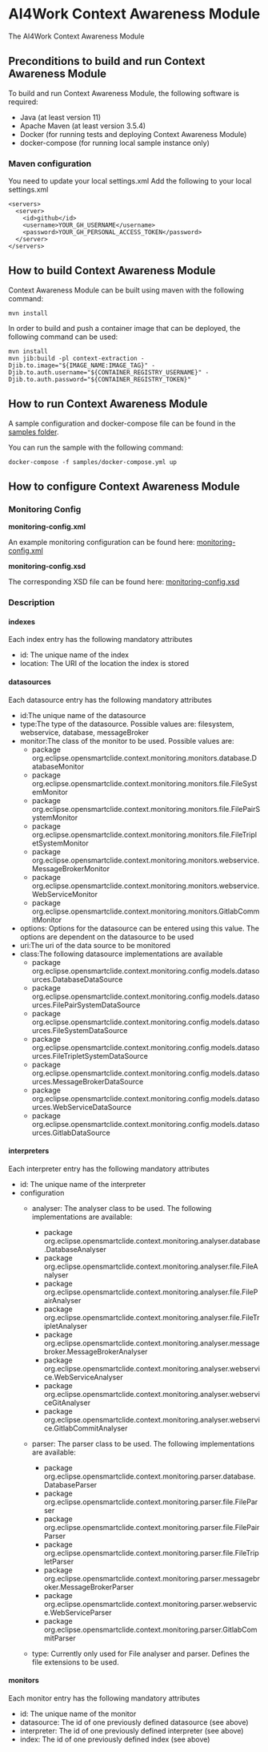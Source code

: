 # AI4Work Context Awareness Module

The AI4Work Context Awareness Module

## Preconditions to build and run Context Awareness Module

To build and run Context Awareness Module, the following software is required:

- Java (at least version 11)
- Apache Maven (at least version 3.5.4)
- Docker (for running tests and deploying Context Awareness Module)
- docker-compose (for running local sample instance only)

### Maven configuration

You need to update your local settings.xml
Add the following to your local settings.xml

```
<servers>
  <server>
    <id>github</id>
    <username>YOUR_GH_USERNAME</username>
    <password>YOUR_GH_PERSONAL_ACCESS_TOKEN</password>
  </server>
</servers>
```

## How to build Context Awareness Module

Context Awareness Module can be built using maven with the following command:

  ```shell
  mvn install
  ```

In order to build and push a container image that can be deployed, the following command can be used:

  ```shell
  mvn install
  mvn jib:build -pl context-extraction -Djib.to.image="${IMAGE_NAME:IMAGE_TAG}" -Djib.to.auth.username="${CONTAINER_REGISTRY_USERNAME}" -Djib.to.auth.password="${CONTAINER_REGISTRY_TOKEN}"
  ```

## How to run Context Awareness Module

A sample configuration and docker-compose file can be found in the [samples folder](https://github.com/eclipse-opensmartclide/smartclide-context/tree/main/samples).

You can run the sample with the following command: 

   ```shell
   docker-compose -f samples/docker-compose.yml up
   ```
   
## How to configure Context Awareness Module

### Monitoring Config

**monitoring-config.xml**

An example monitoring configuration can be found here: [monitoring-config.xml](https://github.com/eclipse-opensmartclide/smartclide-context/blob/main/samples/config/monitoring-config.xml)

**monitoring-config.xsd**

The corresponding XSD file can be found here: [monitoring-config.xsd](https://github.com/eclipse-opensmartclide/smartclide-context/blob/main/samples/config/monitoring-config.xsd)

### Description

#### indexes

Each index entry has the following mandatory attributes

- id: The unique name of the index
- location: The URI of the location the index is stored

#### datasources

Each datasource entry has the following mandatory attributes

- id:The unique name of the datasource
- type:The type of the datasource. Possible values are: filesystem, webservice, database, messageBroker
- monitor:The class of the monitor to be used. Possible values are:
    - package org.eclipse.opensmartclide.context.monitoring.monitors.database.DatabaseMonitor
    - package org.eclipse.opensmartclide.context.monitoring.monitors.file.FileSystemMonitor
    - package org.eclipse.opensmartclide.context.monitoring.monitors.file.FilePairSystemMonitor
    - package org.eclipse.opensmartclide.context.monitoring.monitors.file.FileTripletSystemMonitor
    - package org.eclipse.opensmartclide.context.monitoring.monitors.webservice.MessageBrokerMonitor
    - package org.eclipse.opensmartclide.context.monitoring.monitors.webservice.WebServiceMonitor
    - package org.eclipse.opensmartclide.context.monitoring.monitors.GitlabCommitMonitor
- options: Options for the datasource can be entered using this value. The options are dependent on the datasource to be used
- uri:The uri of the data source to be monitored
- class:The following datasource implementations are available
    - package org.eclipse.opensmartclide.context.monitoring.config.models.datasources.DatabaseDataSource
    - package org.eclipse.opensmartclide.context.monitoring.config.models.datasources.FilePairSystemDataSource
    - package org.eclipse.opensmartclide.context.monitoring.config.models.datasources.FileSystemDataSource
    - package org.eclipse.opensmartclide.context.monitoring.config.models.datasources.FileTripletSystemDataSource
    - package org.eclipse.opensmartclide.context.monitoring.config.models.datasources.MessageBrokerDataSource
    - package org.eclipse.opensmartclide.context.monitoring.config.models.datasources.WebServiceDataSource
    - package org.eclipse.opensmartclide.context.monitoring.config.models.datasources.GitlabDataSource

#### interpreters

Each interpreter entry has the following mandatory attributes

- id: The unique name of the interpreter
- configuration
    - analyser: The analyser class to be used. The following implementations are available:
        - package org.eclipse.opensmartclide.context.monitoring.analyser.database.DatabaseAnalyser
        - package org.eclipse.opensmartclide.context.monitoring.analyser.file.FileAnalyser
        - package org.eclipse.opensmartclide.context.monitoring.analyser.file.FilePairAnalyser
        - package org.eclipse.opensmartclide.context.monitoring.analyser.file.FileTripletAnalyser
        - package org.eclipse.opensmartclide.context.monitoring.analyser.messagebroker.MessageBrokerAnalyser
        - package org.eclipse.opensmartclide.context.monitoring.analyser.webservice.WebServiceAnalyser
        - package org.eclipse.opensmartclide.context.monitoring.analyser.webserviceGitAnalyser
        - package org.eclipse.opensmartclide.context.monitoring.analyser.webservice.GitlabCommitAnalyser
    - parser: The parser class to be used. The following implementations are available:
        - package org.eclipse.opensmartclide.context.monitoring.parser.database.DatabaseParser
        - package org.eclipse.opensmartclide.context.monitoring.parser.file.FileParser
        - package org.eclipse.opensmartclide.context.monitoring.parser.file.FilePairParser
        - package org.eclipse.opensmartclide.context.monitoring.parser.file.FileTripletParser
        - package org.eclipse.opensmartclide.context.monitoring.parser.messagebroker.MessageBrokerParser
        - package org.eclipse.opensmartclide.context.monitoring.parser.webservice.WebServiceParser
        - package org.eclipse.opensmartclide.context.monitoring.parser.GitlabCommitParser

    - type: Currently only used for File analyser and parser. Defines the file extensions to be used.

#### monitors

Each monitor entry has the following mandatory attributes

- id: The unique name of the monitor
- datasource: The id of one previously defined datasource (see above)
- interpreter: The id of one previously defined interpreter (see above)
- index: The id of one previously defined index (see above)

